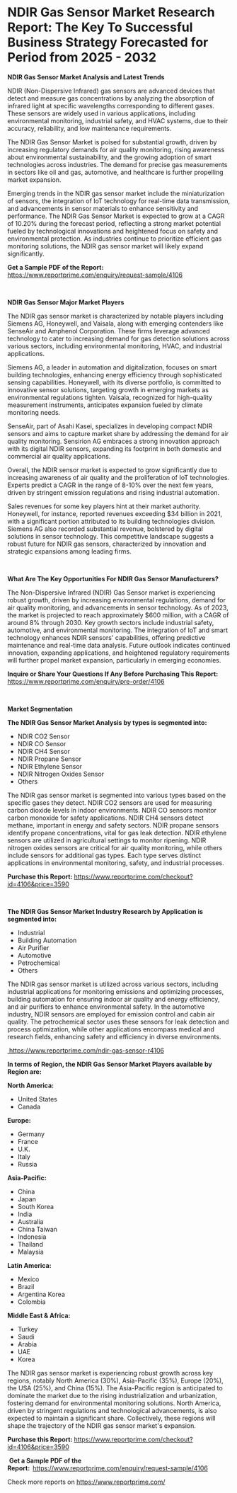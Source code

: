 <p><h1>NDIR Gas Sensor Market Research Report: The Key To Successful Business Strategy Forecasted for Period from 2025 - 2032</h1></p><p><strong>NDIR Gas Sensor Market Analysis and Latest Trends</strong></p>
<p><p>NDIR (Non-Dispersive Infrared) gas sensors are advanced devices that detect and measure gas concentrations by analyzing the absorption of infrared light at specific wavelengths corresponding to different gases. These sensors are widely used in various applications, including environmental monitoring, industrial safety, and HVAC systems, due to their accuracy, reliability, and low maintenance requirements.</p><p>The NDIR Gas Sensor Market is poised for substantial growth, driven by increasing regulatory demands for air quality monitoring, rising awareness about environmental sustainability, and the growing adoption of smart technologies across industries. The demand for precise gas measurements in sectors like oil and gas, automotive, and healthcare is further propelling market expansion. </p><p>Emerging trends in the NDIR gas sensor market include the miniaturization of sensors, the integration of IoT technology for real-time data transmission, and advancements in sensor materials to enhance sensitivity and performance. The NDIR Gas Sensor Market is expected to grow at a CAGR of 10.20% during the forecast period, reflecting a strong market potential fueled by technological innovations and heightened focus on safety and environmental protection. As industries continue to prioritize efficient gas monitoring solutions, the NDIR gas sensor market will likely expand significantly.</p></p>
<p><strong>Get a Sample PDF of the Report:&nbsp;</strong> <a href="https://www.reportprime.com/enquiry/request-sample/4106?utm_campaign=3197&utm_medium=2&utm_source=Github&utm_content=ia&utm_term=18032025&utm_id=ndir-gas-sensor">https://www.reportprime.com/enquiry/request-sample/4106</a></p>
<p>&nbsp;</p>
<p><strong>NDIR Gas Sensor Major Market Players</strong></p>
<p><p>The NDIR gas sensor market is characterized by notable players including Siemens AG, Honeywell, and Vaisala, along with emerging contenders like SenseAir and Amphenol Corporation. These firms leverage advanced technology to cater to increasing demand for gas detection solutions across various sectors, including environmental monitoring, HVAC, and industrial applications.</p><p>Siemens AG, a leader in automation and digitalization, focuses on smart building technologies, enhancing energy efficiency through sophisticated sensing capabilities. Honeywell, with its diverse portfolio, is committed to innovative sensor solutions, targeting growth in emerging markets as environmental regulations tighten. Vaisala, recognized for high-quality measurement instruments, anticipates expansion fueled by climate monitoring needs.</p><p>SenseAir, part of Asahi Kasei, specializes in developing compact NDIR sensors and aims to capture market share by addressing the demand for air quality monitoring. Sensirion AG embraces a strong innovation approach with its digital NDIR sensors, expanding its footprint in both domestic and commercial air quality applications. </p><p>Overall, the NDIR sensor market is expected to grow significantly due to increasing awareness of air quality and the proliferation of IoT technologies. Experts predict a CAGR in the range of 8-10% over the next few years, driven by stringent emission regulations and rising industrial automation. </p><p>Sales revenues for some key players hint at their market authority. Honeywell, for instance, reported revenues exceeding $34 billion in 2021, with a significant portion attributed to its building technologies division. Siemens AG also recorded substantial revenue, bolstered by digital solutions in sensor technology. This competitive landscape suggests a robust future for NDIR gas sensors, characterized by innovation and strategic expansions among leading firms.</p></p>
<p>&nbsp;</p>
<p><strong>What Are The Key Opportunities For NDIR Gas Sensor Manufacturers?</strong></p>
<p><p>The Non-Dispersive Infrared (NDIR) Gas Sensor market is experiencing robust growth, driven by increasing environmental regulations, demand for air quality monitoring, and advancements in sensor technology. As of 2023, the market is projected to reach approximately $600 million, with a CAGR of around 8% through 2030. Key growth sectors include industrial safety, automotive, and environmental monitoring. The integration of IoT and smart technology enhances NDIR sensors' capabilities, offering predictive maintenance and real-time data analysis. Future outlook indicates continued innovation, expanding applications, and heightened regulatory requirements will further propel market expansion, particularly in emerging economies.</p></p>
<p><strong>Inquire or Share Your Questions If Any Before Purchasing This Report:</strong> <a href="https://www.reportprime.com/enquiry/pre-order/4106?utm_campaign=3197&utm_medium=2&utm_source=Github&utm_content=ia&utm_term=18032025&utm_id=ndir-gas-sensor">https://www.reportprime.com/enquiry/pre-order/4106</a></p>
<p>&nbsp;</p>
<p><strong>Market Segmentation</strong></p>
<p><strong>The NDIR Gas Sensor Market Analysis by types is segmented into:</strong></p>
<p><ul><li>NDIR CO2 Sensor</li><li>NDIR CO Sensor</li><li>NDIR CH4 Sensor</li><li>NDIR Propane Sensor</li><li>NDIR Ethylene Sensor</li><li>NDIR Nitrogen Oxides Sensor</li><li>Others</li></ul></p>
<p><p>The NDIR gas sensor market is segmented into various types based on the specific gases they detect. NDIR CO2 sensors are used for measuring carbon dioxide levels in indoor environments. NDIR CO sensors monitor carbon monoxide for safety applications. NDIR CH4 sensors detect methane, important in energy and safety sectors. NDIR propane sensors identify propane concentrations, vital for gas leak detection. NDIR ethylene sensors are utilized in agricultural settings to monitor ripening. NDIR nitrogen oxides sensors are critical for air quality monitoring, while others include sensors for additional gas types. Each type serves distinct applications in environmental monitoring, safety, and industrial processes.</p></p>
<p><strong>Purchase this Report:&nbsp;</strong><a href="https://www.reportprime.com/checkout?id=4106&price=3590&utm_campaign=3197&utm_medium=2&utm_source=Github&utm_content=ia&utm_term=18032025&utm_id=ndir-gas-sensor">https://www.reportprime.com/checkout?id=4106&price=3590</a></p>
<p>&nbsp;</p>
<p><strong>The NDIR Gas Sensor Market Industry Research by Application is segmented into:</strong></p>
<p><ul><li>Industrial</li><li>Building Automation</li><li>Air Purifier</li><li>Automotive</li><li>Petrochemical</li><li>Others</li></ul></p>
<p><p>The NDIR gas sensor market is utilized across various sectors, including industrial applications for monitoring emissions and optimizing processes, building automation for ensuring indoor air quality and energy efficiency, and air purifiers to enhance environmental safety. In the automotive industry, NDIR sensors are employed for emission control and cabin air quality. The petrochemical sector uses these sensors for leak detection and process optimization, while other applications encompass medical and research fields, enhancing safety and efficiency in diverse environments.</p></p>
<p><a href="https://www.reportprime.com/ndir-gas-sensor-r4106?utm_campaign=3197&utm_medium=2&utm_source=Github&utm_content=ia&utm_term=18032025&utm_id=ndir-gas-sensor">&nbsp;https://www.reportprime.com/ndir-gas-sensor-r4106</a></p>
<p><strong>In terms of Region, the NDIR Gas Sensor Market Players available by Region are:</strong></p>
<p>
    <p> <strong> North America: </strong>
        <ul>
            <li>United States</li>
            <li>Canada</li>
        </ul>
        </p> 
    <p> <strong> Europe: </strong>
        <ul>
            <li>Germany</li>
            <li>France</li>
            <li>U.K.</li>
            <li>Italy</li>
            <li>Russia</li>
        </ul>
        </p> 
    <p> <strong> Asia-Pacific: </strong>
        <ul>
            <li>China</li>
            <li>Japan</li>
            <li>South Korea</li>
            <li>India</li>
            <li>Australia</li>
            <li>China Taiwan</li>
            <li>Indonesia</li>
            <li>Thailand</li>
            <li>Malaysia</li>
        </ul>
        </p> 
    <p> <strong> Latin America: </strong>
        <ul>
            <li>Mexico</li>
            <li>Brazil</li>
            <li>Argentina Korea</li>
            <li>Colombia</li>
        </ul>
        </p> 
    <p> <strong> Middle East & Africa: </strong>
        <ul>
            <li>Turkey</li>
            <li>Saudi</li>
            <li>Arabia</li>
            <li>UAE</li>
            <li>Korea</li>
        </ul>
    </p>
    </p>
<p><p>The NDIR gas sensor market is experiencing robust growth across key regions, notably North America (30%), Asia-Pacific (35%), Europe (20%), the USA (25%), and China (15%). The Asia-Pacific region is anticipated to dominate the market due to the rising industrialization and urbanization, fostering demand for environmental monitoring solutions. North America, driven by stringent regulations and technological advancements, is also expected to maintain a significant share. Collectively, these regions will shape the trajectory of the NDIR gas sensor market's expansion.</p></p>
<p><strong>Purchase this Report: </strong><a href="https://www.reportprime.com/checkout?id=4106&price=3590&utm_campaign=3197&utm_medium=2&utm_source=Github&utm_content=ia&utm_term=18032025&utm_id=ndir-gas-sensor">https://www.reportprime.com/checkout?id=4106&price=3590</a></p>
<p>&nbsp;<strong>Get a Sample PDF of the Report:&nbsp;&nbsp;</strong><a href="https://www.reportprime.com/enquiry/request-sample/4106?utm_campaign=3197&utm_medium=2&utm_source=Github&utm_content=ia&utm_term=18032025&utm_id=ndir-gas-sensor">https://www.reportprime.com/enquiry/request-sample/4106</a></p>
<p><strong></strong></p>
<p>Check more reports on <a href="https://www.reportprime.com/?utm_campaign=3197&utm_medium=2&utm_source=Github&utm_content=ia&utm_term=18032025&utm_id=ndir-gas-sensor">https://www.reportprime.com/</a></p>